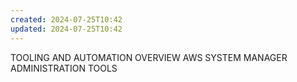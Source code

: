 ```yaml
---
created: 2024-07-25T10:42
updated: 2024-07-25T10:42
---
```

TOOLING AND AUTOMATION OVERVIEW
AWS SYSTEM MANAGER
ADMINISTRATION TOOLS